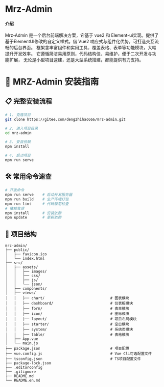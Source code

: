 # Mrz-Admin

#### 介绍
Mrz-Admin 是一个后台前端解决方案，它基于 vue2 和 Element-ui实现。提供了基于ElementUI修改的自定义样式。借 Vue2 响应式与组件化优势，可打造交互流畅的后台界面。 框架含丰富组件和实用工具，覆盖表格、表单等功能模块，大幅提升开发效率。 它遵循简洁易用原则，代码结构佳、易维护，便于二次开发与功能扩展， 无论是小型项目速建，还是大型系统搭建，都能提供有力支持。

# 🚀 MRZ-Admin 安装指南
## 📋 完整安装流程
```bash
# 1. 克隆项目
git clone https://gitee.com/dengzhihao666/mrz-admin.git

# 2. 进入项目目录
cd mrz-admin

# 3. 安装依赖
npm install

# 4. 启动项目
npm run serve
```
## 🛠 常用命令速查
```bash
# 开发命令
npm run serve    # 启动开发服务器
npm run build    # 生产环境打包
npm run lint     # 代码规范检查
# 依赖管理
npm install      # 安装依赖
npm update       # 更新依赖
```

## 🌈 项目结构

```
mrz-admin/
├── public/
│   ├── favicon.ico
│   └── index.html
├── src/
│   ├── assets/
│   │   ├── images/
│   │   ├── css/                                
│   │   ├── js/                                 
│   │   └── json/                               
│   ├── components/
│   ├── views/                                  
│   │   ├── chart/                              # 图表模块
│   │   ├── dashboard/                          # 仪表板模块
│   │   ├── form/                               # 表单模块
│   │   ├── icon/                               # 图标模块
│   │   ├── layout/                             # 项目布局模块
│   │   ├── starter/                            # 空白模块
│   │   ├── system/                             # 系统页模块
│   │   ├── table/                              # 表格模块
│   ├── App.vue
│   └── main.js
├── package.json                                # 项目配置                           
├── vue.config.js                               # Vue Cli可选配置文件
├── tsconfig.json                               # TS项目配置文件
├── package-lock.json
├── .editorconfig
├── .gitignore
├── README.md 
└── README.en.md                                  
```
